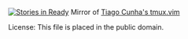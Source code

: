 [![Stories in Ready](https://badge.waffle.io/hlecuanda/tmux.vim.png?label=ready&title=Ready)](https://waffle.io/hlecuanda/tmux.vim)
Mirror of
[Tiago Cunha's tmux.vim](http://tmux.svn.sourceforge.net/viewvc/tmux/trunk/examples/tmux.vim?revision=2783&view=markup)

License: This file is placed in the public domain.